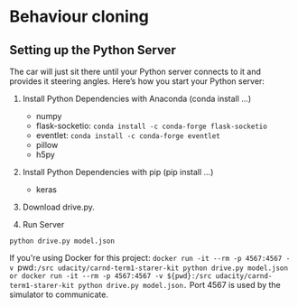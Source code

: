 # Behaviour cloning


## Setting up the Python Server

The car will just sit there until your Python server connects to it and provides it steering angles. Here’s how you start your Python server:

1. Install Python Dependencies with Anaconda (conda install …)
    - numpy
    - flask-socketio: `conda install -c conda-forge flask-socketio`
    - eventlet: `conda install -c conda-forge eventlet`
    - pillow
    - h5py

2. Install Python Dependencies with pip (pip install ...)
    - keras

3. Download drive.py.
4. Run Server

`python drive.py model.json`

If you're using Docker for this project: `docker run -it --rm -p 4567:4567 -v `pwd`:/src udacity/carnd-term1-starer-kit python drive.py model.json or docker run -it --rm -p 4567:4567 -v ${pwd}:/src udacity/carnd-term1-starer-kit python drive.py model.json.` Port 4567 is used by the simulator to communicate.